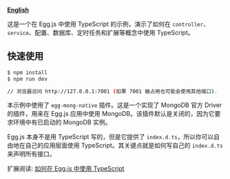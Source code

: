 [**English**](https://github.com/brickyang/egg-ts-boilerplate/blob/master/README.md)

这是一个在 Egg.js 中使用 TypeScript 的示例，演示了如何在 `controller`、`service`、配置、数据库、定时任务和扩展等概念中使用 TypeScript。

## 快速使用

```bash
$ npm install
$ npm run dev

// 浏览器访问 http://127.0.0.1:7001 (如果 7001 被占用也可能会使用其他端口).
```

本示例中使用了 `egg-mong-native` 插件。这是一个实现了 MongoDB 官方 Driver 的插件，用来在 Egg.js 应用中使用 MongoDB。该插件默认是关闭的，因为它要求环境中有已启动的 MongoDB 实例。

Egg.js 本身不是用 TypeScript 写的，但是它提供了 `index.d.ts`，所以你可以自由地在自己的应用层面使用 TypeScript。其关键点就是如何写自己的 `index.d.ts` 来声明所有接口。

扩展阅读: [如何在 Egg.js 中使用 TypeScript](https://brickyang.github.io/2017/12/21/%E5%A6%82%E4%BD%95%E5%9C%A8-Egg-js-%E4%B8%AD%E4%BD%BF%E7%94%A8-TypeScript/)
